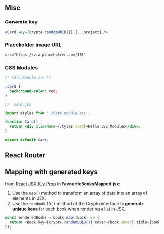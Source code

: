 ## Misc


### Generate key

```jsx
<Card key={crypto.randomUUID()} {...project} />
```

### Placeholder image URL

```html
src="https://via.placeholder.com/150"
```

### CSS Modules

```css
/* Card.module.css */

.card {
  background-color: red;
}
```

```jsx
//  Card.jsx

import styles from './Card.module.css';

function Card() {
  return <div className={styles.card}>Hello CSS Modules</div>;
}

export default Card;
```

## React Router

## Mapping with generated keys

from [React JSX Key Prop](https://www.javascripttutorial.net/react-tutorial/react-jsx-key/)
in **FavouriteBooksMapped.jsx**:

1. Use the `map()` method to transform an array of data into an array of elements in JSX.
2. Use the `randomUUID()` method of the Crypto interface to **generate unique keys** for each book when rendering a list in JSX.

```js
const renderedBooks = books.map((book) => {
  return <Book key={crypto.randomUUID()} cover={book.cover} title={book.title} author={book.author} />;
});
```
